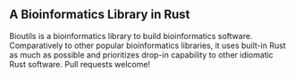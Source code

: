 ## A Bioinformatics Library in Rust

Bioutils is a bioinformatics library to build bioinformatics software. Comparatively to other popular bioinformatics libraries, it uses built-in Rust as much as possible and prioritizes drop-in capability to other idiomatic Rust software. Pull requests welcome!


